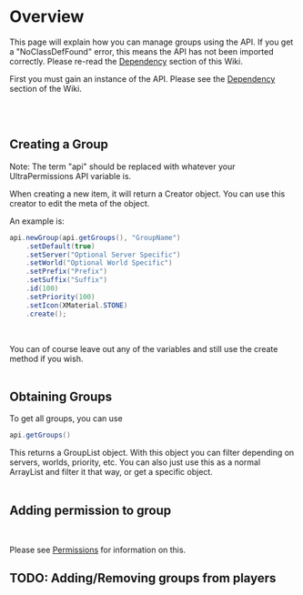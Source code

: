 # Overview
This page will explain how you can manage groups using the API. 
If you get a "NoClassDefFound" error, this means the API has not been imported correctly. Please re-read the [Dependency](./api/dependency) section of this Wiki.
<br>

First you must gain an instance of the API. Please see the [Dependency](./api/dependency) section of the Wiki.

<br>
<br>

## Creating a Group
Note: The term "api" should be replaced with whatever your UltraPermissions API variable is.
<br>

When creating a new item, it will return a Creator object. You can use this creator to edit the meta of the object.
<br>

An example is:
```java
api.newGroup(api.getGroups(), "GroupName")
    .setDefault(true)
    .setServer("Optional Server Specific")
    .setWorld("Optional World Specific")
    .setPrefix("Prefix")
    .setSuffix("Suffix")
    .id(100)
    .setPriority(100)
    .setIcon(XMaterial.STONE)
    .create();
```
<br>

You can of course leave out any of the variables and still use the create method if you wish.
<br>
<br>

## Obtaining Groups
To get all groups, you can use
```java
api.getGroups()
```
This returns a GroupList object. With this object you can filter depending on servers, worlds, priority, etc. You can also just use this as a normal ArrayList and filter it that way, or get a specific object.
<br>
<br>

## Adding permission to group
<br>

Please see [Permissions](./api/permissions) for information on this.
<br>

## TODO: Adding/Removing groups from players


